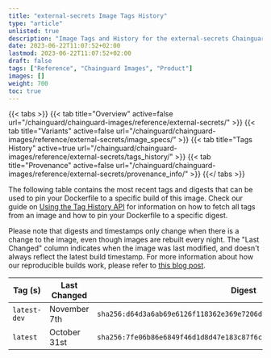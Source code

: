 ```yaml
---
title: "external-secrets Image Tags History"
type: "article"
unlisted: true
description: "Image Tags and History for the external-secrets Chainguard Image"
date: 2023-06-22T11:07:52+02:00
lastmod: 2023-06-22T11:07:52+02:00
draft: false
tags: ["Reference", "Chainguard Images", "Product"]
images: []
weight: 700
toc: true
---
```


{{< tabs >}}
{{< tab title="Overview" active=false url="/chainguard/chainguard-images/reference/external-secrets/" >}}
{{< tab title="Variants" active=false url="/chainguard/chainguard-images/reference/external-secrets/image_specs/" >}}
{{< tab title="Tags History" active=true url="/chainguard/chainguard-images/reference/external-secrets/tags_history/" >}}
{{< tab title="Provenance" active=false url="/chainguard/chainguard-images/reference/external-secrets/provenance_info/" >}}
{{</ tabs >}}

The following table contains the most recent tags and digests that can be used to pin your Dockerfile to a specific build of this image. Check our guide on [Using the Tag History API](/chainguard/chainguard-images/using-the-tag-history-api/) for information on how to fetch all tags from an image and how to pin your Dockerfile to a specific digest.

Please note that digests and timestamps only change when there is a change to the image, even though images are rebuilt every night. The "Last Changed" column indicates when the image was last modified, and doesn't always reflect the latest build timestamp. For more information about how our reproducible builds work, please refer to [this blog post](https://www.chainguard.dev/unchained/reproducing-chainguards-reproducible-image-builds).

| Tag (s)       | Last Changed | Digest                                                                    |
|---------------|--------------|---------------------------------------------------------------------------|
|  `latest-dev` | November 7th | `sha256:d64d3a6ab69e6126f118362e369e7206d93cc0ab0a8d756e661e51b00cce729d` |
|  `latest`     | October 31st | `sha256:7fe06b86e6849f46d1d8d47e183c87f6c89446b1b6ba45b6edad1a25d2735c83` |

